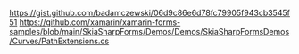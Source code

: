 https://gist.github.com/badamczewski/06d9c86e6d78fc79905f943cb3545f51
https://github.com/xamarin/xamarin-forms-samples/blob/main/SkiaSharpForms/Demos/Demos/SkiaSharpFormsDemos/Curves/PathExtensions.cs